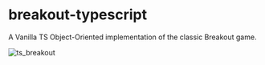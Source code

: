 # breakout-typescript
A Vanilla TS Object-Oriented implementation of the classic Breakout game.

![ts_breakout](https://github.com/programmist/breakout-typescript/assets/527082/92b2f402-a022-4e20-bd40-70db42bc8357)

